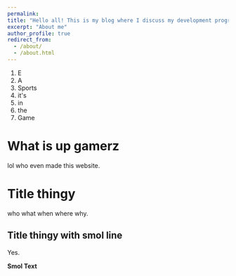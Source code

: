 ```yaml
---
permalink:
title: "Hello all! This is my blog where I discuss my development progress on the projects I'm working on!"
excerpt: "About me"
author_profile: true
redirect_from: 
  - /about/
  - /about.html
---
```


1. E
1. A
1. Sports
1. it's
1. in
1. the
1. Game

What is up gamerz
======
lol who even made this website.

Title thingy
======
who what when where why.

Title thingy with smol line
------
Yes.

**Smol Text**